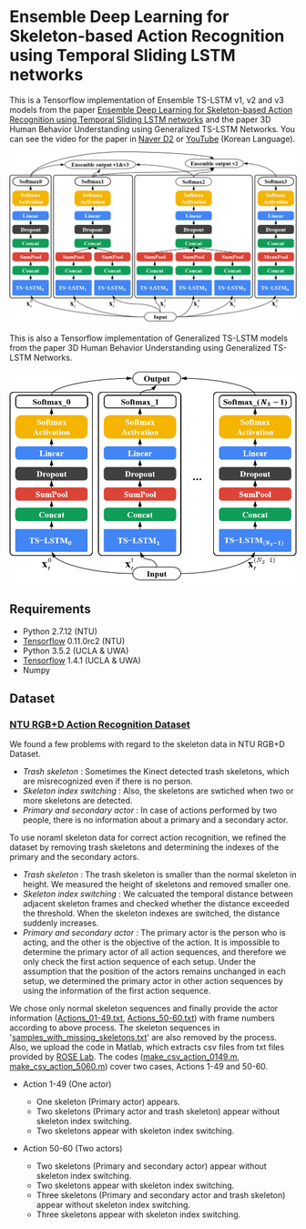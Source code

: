 # Ensemble Deep Learning for Skeleton-based Action Recognition using Temporal Sliding LSTM networks

This is a Tensorflow implementation of Ensemble TS-LSTM v1, v2 and v3 models from the paper [Ensemble Deep Learning for Skeleton-based Action Recognition using Temporal Sliding LSTM networks][1] and the paper 3D Human Behavior Understanding using Generalized TS-LSTM Networks. You can see the video for the paper in [Naver D2][2] or [YouTube][3] (Korean Language).

![Model architecture](ensemble_model.png)

This is also a Tensorflow implementation of Generalized TS-LSTM models from the paper 3D Human Behavior Understanding using Generalized TS-LSTM Networks.

![Model architecture](generalized_model.png)

## Requirements
- Python 2.7.12 (NTU)
- [Tensorflow][4] 0.11.0rc2 (NTU)
- Python 3.5.2 (UCLA & UWA)
- [Tensorflow][4] 1.4.1 (UCLA & UWA)
- Numpy

## Dataset
### [NTU RGB+D Action Recognition Dataset][5]

We found a few problems with regard to the skeleton data in NTU RGB+D Dataset.

- *Trash skeleton*
  : Sometimes the Kinect detected trash skeletons, which are misrecognized even if there is no person.
- *Skeleton index switching*
  : Also, the skeletons are swtiched when two or more skeletons are detected.
- *Primary and secondary actor*
  : In case of actions performed by two people, there is no information about a primary and a secondary actor.

To use noraml skeleton data for correct action recognition, we refined the dataset by removing trash skeletons and determining the indexes of the primary and the secondary actors.

- *Trash skeleton*
: The trash skeleton is smaller than the normal skeleton in height.
  We measured the height of skeletons and removed smaller one.
- *Skeleton index switching*
  : We calcuated the temporal distance between adjacent skeleton frames and checked whether the distance exceeded the threshold.
  When the skeleton indexes are switched, the distance suddenly increases.
- *Primary and secondary actor*
  : The primary actor is the person who is acting, and the other is the objective of the action.
  It is impossible to determine the primary actor of all action sequences, and therefore we only check the first action sequence of each setup.
  Under the assumption that the position of the actors remains unchanged in each setup, we determined the primary actor in other action sequences by using the information of the first action sequence.

We chose only normal skeleton sequences and finally provide the actor information ([Actions_01-49.txt][10], [Actions_50-60.txt][11]) with frame numbers according to above process.
The skeleton sequences in '[samples_with_missing_skeletons.txt][6]' are also removed by the process.
Also, we upload the code in Matlab, which extracts csv files from txt files provided by [ROSE Lab][7].
The codes ([make_csv_action_0149.m][8], [make_csv_action_5060.m][9]) cover two cases, Actions 1-49 and 50-60.

- Action 1-49 (One actor)
  - One skeleton (Primary actor) appears.
  - Two skeletons (Primary actor and trash skeleton) appear without skeleton index switching.
  - Two skeletons appear with skeleton index switching.
  
- Action 50-60 (Two actors)
  - Two skeletons (Primary and secondary actor) appear without skeleton index switching.
  - Two skeletons appear with skeleton index switching.
  - Three skeletons (Primary and secondary actor and trash skeleton) appear without skeleton index switching.
  - Three skeletons appear with skeleton index switching.

[1]: http://openaccess.thecvf.com/content_ICCV_2017/papers/Lee_Ensemble_Deep_Learning_ICCV_2017_paper.pdf
[2]: http://m.tv.naver.com/v/2643231
[3]: https://youtu.be/KSy7flzu4Es
[4]: https://www.tensorflow.org/install/
[5]: https://github.com/InwoongLee/NTURGB-D
[6]: https://github.com/InwoongLee/NTURGB-D/blob/master/Matlab/samples_with_missing_skeletons.txt
[7]: http://rose1.ntu.edu.sg/Datasets/actionRecognition.asp
[8]: https://github.com/InwoongLee/TS-LSTM/blob/master/make_csv_action_0149.m
[9]: https://github.com/InwoongLee/TS-LSTM/blob/master/make_csv_action_5060.m
[10]: https://github.com/InwoongLee/TS-LSTM/blob/master/Actions_01-49.txt
[11]: https://github.com/InwoongLee/TS-LSTM/blob/master/Actions_50-60.txt
